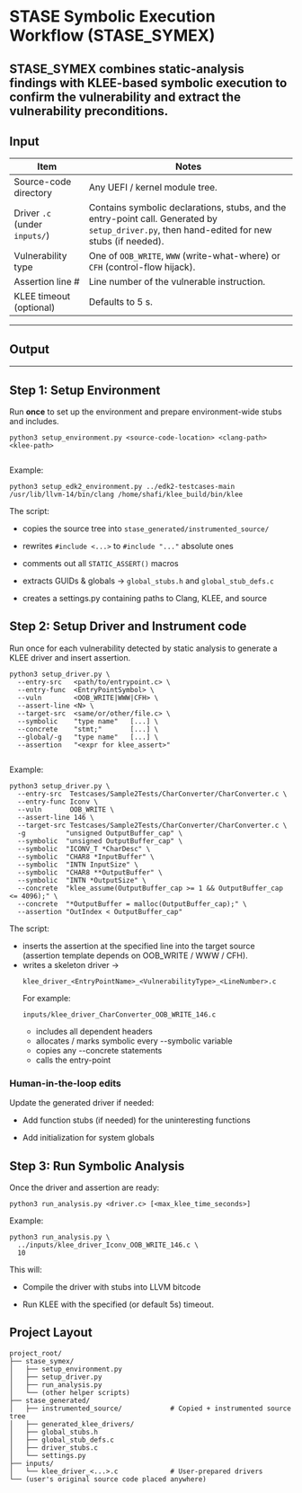 # STASE Symbolic Execution Workflow (STASE_SYMEX)

STASE_SYMEX combines static-analysis findings with KLEE-based symbolic execution to confirm the vulnerability and extract the vulnerability preconditions. 
---

## Input

| Item | Notes |
|------|-------|
| Source-code directory | Any UEFI / kernel module tree. |
| Driver `.c` (under `inputs/`) | Contains symbolic declarations, stubs, and the entry-point call. Generated by `setup_driver.py`, then hand-edited for new stubs (if needed). |
| Vulnerability type | One of `OOB_WRITE`, `WWW` (write-what-where) or `CFH` (control-flow hijack). |
| Assertion line # | Line number of the vulnerable instruction. |
| KLEE timeout (optional) | Defaults to 5 s. |

---

## Output


---

## Step 1: Setup Environment

Run **once** to set up the environment and prepare environment-wide stubs and includes.

```
python3 setup_environment.py <source-code-location> <clang-path> <klee-path>


```
Example:
```
python3 setup_edk2_environment.py ../edk2-testcases-main /usr/lib/llvm-14/bin/clang /home/shafi/klee_build/bin/klee
```
The script:

- copies the source tree into `stase_generated/instrumented_source/`

- rewrites `#include <...>` to `#include "..."` absolute ones

- comments out all `STATIC_ASSERT()` macros

- extracts GUIDs & globals → `global_stubs.h` and `global_stub_defs.c`

- creates a settings.py containing paths to Clang, KLEE, and source

## Step 2: Setup Driver and Instrument code
Run once for each vulnerability detected by static analysis to generate a KLEE driver and insert assertion.
```
python3 setup_driver.py \
  --entry-src   <path/to/entrypoint.c> \
  --entry-func  <EntryPointSymbol> \
  --vuln        <OOB_WRITE|WWW|CFH> \
  --assert-line <N> \
  --target-src  <same/or/other/file.c> \
  --symbolic    "type name"   [...] \
  --concrete    "stmt;"       [...] \
  --global/-g   "type name"   [...] \
  --assertion   "<expr for klee_assert>"


```
Example:
```
python3 setup_driver.py \
  --entry-src  Testcases/Sample2Tests/CharConverter/CharConverter.c \
  --entry-func Iconv \
  --vuln       OOB_WRITE \
  --assert-line 146 \
  --target-src Testcases/Sample2Tests/CharConverter/CharConverter.c \
  -g          "unsigned OutputBuffer_cap" \
  --symbolic  "unsigned OutputBuffer_cap" \
  --symbolic  "ICONV_T *CharDesc" \
  --symbolic  "CHAR8 *InputBuffer" \
  --symbolic  "INTN InputSize" \
  --symbolic  "CHAR8 **OutputBuffer" \
  --symbolic  "INTN *OutputSize" \
  --concrete  "klee_assume(OutputBuffer_cap >= 1 && OutputBuffer_cap <= 4096);" \
  --concrete  "*OutputBuffer = malloc(OutputBuffer_cap);" \
  --assertion "OutIndex < OutputBuffer_cap"

```
The script:
- inserts the assertion at the specified line into the target source (assertion template depends on OOB_WRITE / WWW / CFH).
- writes a skeleton driver →
    ```
    klee_driver_<EntryPointName>_<VulnerabilityType>_<LineNumber>.c

    ```
    For example:
    ```
    inputs/klee_driver_CharConverter_OOB_WRITE_146.c
    ```
  - includes all dependent headers
  - allocates / marks symbolic every --symbolic variable
  - copies any --concrete statements
  - calls the entry-point

### Human-in-the-loop edits
Update the generated driver if needed:

- Add function stubs (if needed) for the uninteresting functions

- Add initialization for system globals

## Step 3: Run Symbolic Analysis

Once the driver and assertion are ready:

```
python3 run_analysis.py <driver.c> [<max_klee_time_seconds>]

```

Example:
```
python3 run_analysis.py \
  ../inputs/klee_driver_Iconv_OOB_WRITE_146.c \
  10
```
This will:

- Compile the driver with stubs into LLVM bitcode

- Run KLEE with the specified (or default 5s) timeout.

##  Project Layout
```
project_root/
├── stase_symex/
│   ├── setup_environment.py
│   ├── setup_driver.py
│   ├── run_analysis.py
│   └── (other helper scripts)
├── stase_generated/
│   ├── instrumented_source/            # Copied + instrumented source tree
│   ├── generated_klee_drivers/
│   ├── global_stubs.h
│   ├── global_stub_defs.c
│   ├── driver_stubs.c
│   └── settings.py
├── inputs/
│   └── klee_driver_<...>.c             # User-prepared drivers
└── (user's original source code placed anywhere)

```